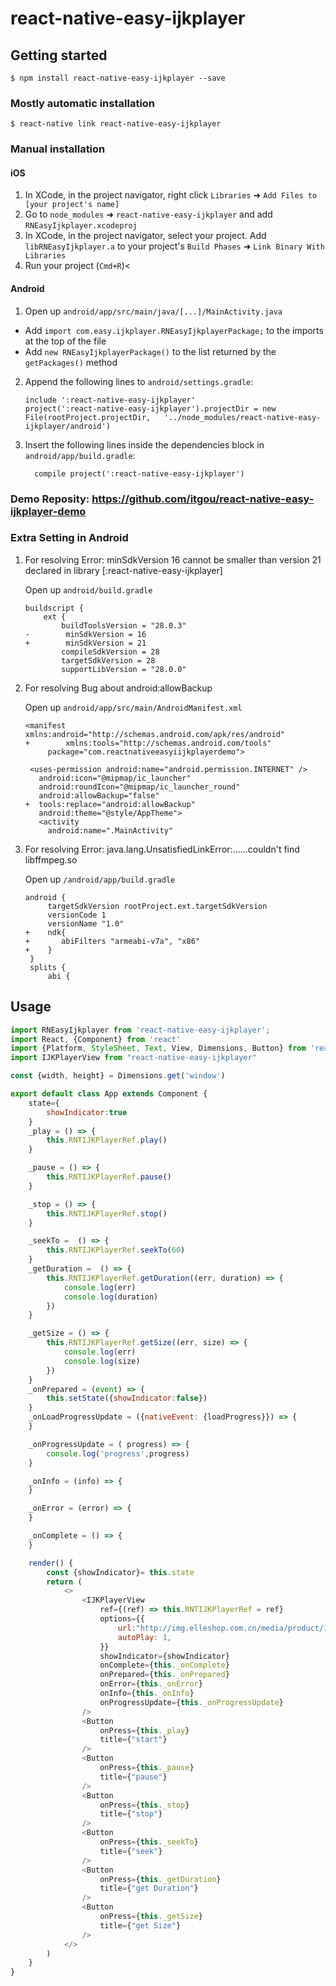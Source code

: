 
# react-native-easy-ijkplayer

## Getting started

`$ npm install react-native-easy-ijkplayer --save`

### Mostly automatic installation

`$ react-native link react-native-easy-ijkplayer`

### Manual installation


#### iOS

1. In XCode, in the project navigator, right click `Libraries` ➜ `Add Files to [your project's name]`
2. Go to `node_modules` ➜ `react-native-easy-ijkplayer` and add `RNEasyIjkplayer.xcodeproj`
3. In XCode, in the project navigator, select your project. Add `libRNEasyIjkplayer.a` to your project's `Build Phases` ➜ `Link Binary With Libraries`
4. Run your project (`Cmd+R`)<

#### Android

1. Open up `android/app/src/main/java/[...]/MainActivity.java`
  - Add `import com.easy.ijkplayer.RNEasyIjkplayerPackage;` to the imports at the top of the file
  - Add `new RNEasyIjkplayerPackage()` to the list returned by the `getPackages()` method
2. Append the following lines to `android/settings.gradle`:
  	```
  	include ':react-native-easy-ijkplayer'
  	project(':react-native-easy-ijkplayer').projectDir = new File(rootProject.projectDir, 	'../node_modules/react-native-easy-ijkplayer/android')
  	```
3. Insert the following lines inside the dependencies block in `android/app/build.gradle`:
  	```
      compile project(':react-native-easy-ijkplayer')
  	```

### Demo Reposity: https://github.com/itgou/react-native-easy-ijkplayer-demo

### Extra Setting in Android
1. For resolving Error: minSdkVersion 16 cannot be smaller than version 21 declared in library [:react-native-easy-ijkplayer]

   Open up `android/build.gradle`  
    ```
    buildscript {
        ext {
            buildToolsVersion = "28.0.3"
    -        minSdkVersion = 16
    +        minSdkVersion = 21 
            compileSdkVersion = 28
            targetSdkVersion = 28
            supportLibVersion = "28.0.0"

    ```
2. For resolving Bug about  android:allowBackup

    Open up `android/app/src/main/AndroidManifest.xml`
    ```
    <manifest xmlns:android="http://schemas.android.com/apk/res/android"
    +        xmlns:tools="http://schemas.android.com/tools"
         package="com.reactnativeeasyiijkplayerdemo">
 
     <uses-permission android:name="android.permission.INTERNET" />
       android:icon="@mipmap/ic_launcher"
       android:roundIcon="@mipmap/ic_launcher_round"
       android:allowBackup="false"
    +  tools:replace="android:allowBackup"
       android:theme="@style/AppTheme">
       <activity
         android:name=".MainActivity"

    ```
3. For resolving Error: java.lang.UnsatisfiedLinkError:......couldn't find libffmpeg.so

    Open up `/android/app/build.gradle`
    ```
    android {
         targetSdkVersion rootProject.ext.targetSdkVersion
         versionCode 1
         versionName "1.0"
    +    ndk{
    +       abiFilters "armeabi-v7a", "x86"
    +    }
     }
     splits {
         abi {

    ```

## Usage
```javascript
import RNEasyIjkplayer from 'react-native-easy-ijkplayer';
import React, {Component} from 'react'
import {Platform, StyleSheet, Text, View, Dimensions, Button} from 'react-native'
import IJKPlayerView from "react-native-easy-ijkplayer"

const {width, height} = Dimensions.get('window')

export default class App extends Component {
    state={
        showIndicator:true
    }
    _play = () => {
        this.RNTIJKPlayerRef.play()
    }

    _pause = () => {
        this.RNTIJKPlayerRef.pause()
    }

    _stop = () => {
        this.RNTIJKPlayerRef.stop()
    }

    _seekTo =  () => {
        this.RNTIJKPlayerRef.seekTo(60)
    }
    _getDuration =  () => {
        this.RNTIJKPlayerRef.getDuration((err, duration) => {
            console.log(err)
            console.log(duration)
        })
    }

    _getSize = () => {
        this.RNTIJKPlayerRef.getSize((err, size) => {
            console.log(err)
            console.log(size)
        })
    }
    _onPrepared = (event) => {
        this.setState({showIndicator:false})
    }
    _onLoadProgressUpdate = ({nativeEvent: {loadProgress}}) => {
    }

    _onProgressUpdate = ( progress) => {
        console.log('progress',progress)
    }

    _onInfo = (info) => {
    }

    _onError = (error) => {
    }

    _onComplete = () => {
    }

    render() {
        const {showIndicator}= this.state
        return (
            <>
                <IJKPlayerView
                    ref={(ref) => this.RNTIJKPlayerRef = ref}
                    options={{
                        url:"http://img.elleshop.com.cn/media/product/14994134515891.mp4",
                        autoPlay: 1,
                    }}
                    showIndicator={showIndicator}
                    onComplete={this._onComplete}
                    onPrepared={this._onPrepared}
                    onError={this._onError}
                    onInfo={this._onInfo}
                    onProgressUpdate={this._onProgressUpdate}
                />
                <Button
                    onPress={this._play}
                    title={"start"}
                />
                <Button
                    onPress={this._pause}
                    title={"pause"}
                />
                <Button
                    onPress={this._stop}
                    title={"stop"}
                />
                <Button
                    onPress={this._seekTo}
                    title={"seek"}
                />
                <Button
                    onPress={this._getDuration}
                    title={"get Duration"}
                />
                <Button
                    onPress={this._getSize}
                    title={"get Size"}
                />
            </>
        )
    }
}

```
  